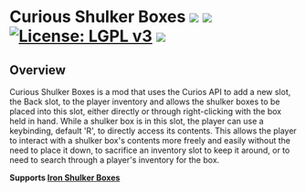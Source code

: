 # Curious Shulker Boxes [![](http://cf.way2muchnoise.eu/versions/curious-shulker-boxes.svg)](https://www.curseforge.com/minecraft/mc-mods/curious-shulker-boxes) [![](http://cf.way2muchnoise.eu/short_curious-shulker-boxes_downloads.svg)](https://www.curseforge.com/minecraft/mc-mods/curious-shulker-boxes/files) [![License: LGPL v3](https://img.shields.io/badge/License-LGPL%20v3-blue.svg?&style=flat-square)](https://www.gnu.org/licenses/lgpl-3.0) [![](https://img.shields.io/discord/500852157503766538.svg?color=green&label=Discord&style=flat-square)](https://discord.gg/JWgrdwt)

## Overview

Curious Shulker Boxes is a mod that uses the Curios API to add a new slot, the Back slot, to the player inventory and allows the shulker boxes to be placed into this slot, either directly or through right-clicking with the box held in hand. While a shulker box is in this slot, the player can use a keybinding, default 'R', to directly access its contents. This allows the player to interact with a shulker box's contents more freely and easily without the need to place it down, to sacrifice an inventory slot to keep it around, or to need to search through a player's inventory for the box.

**Supports [Iron Shulker Boxes](https://www.curseforge.com/minecraft/mc-mods/iron-shulker-boxes)**